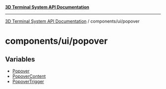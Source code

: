 [**3D Terminal System API Documentation**](../../../README.md)

***

[3D Terminal System API Documentation](../../../README.md) / components/ui/popover

# components/ui/popover

## Variables

- [Popover](variables/Popover.md)
- [PopoverContent](variables/PopoverContent.md)
- [PopoverTrigger](variables/PopoverTrigger.md)
